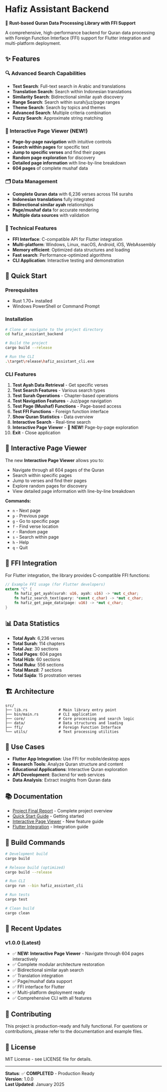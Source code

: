 # Hafiz Assistant Backend

🕌 **Rust-based Quran Data Processing Library with FFI Support**

A comprehensive, high-performance backend for Quran data processing with Foreign Function Interface (FFI) support for Flutter integration and multi-platform deployment.

## ✨ Features

### 🔍 **Advanced Search Capabilities**
- **Text Search**: Full-text search in Arabic and translations
- **Translation Search**: Search within Indonesian translations
- **Similarity Search**: Bidirectional similar ayah discovery
- **Range Search**: Search within surah/juz/page ranges
- **Theme Search**: Search by topics and themes
- **Advanced Search**: Multiple criteria combination
- **Fuzzy Search**: Approximate string matching

### 📖 **Interactive Page Viewer (NEW!)**
- **Page-by-page navigation** with intuitive controls
- **Search within pages** for specific text
- **Jump to specific verses** and find their pages
- **Random page exploration** for discovery
- **Detailed page information** with line-by-line breakdown
- **604 pages** of complete mushaf data

### 🗂️ **Data Management**
- **Complete Quran data** with 6,236 verses across 114 surahs
- **Indonesian translations** fully integrated
- **Bidirectional similar ayah** relationships
- **Page/mushaf data** for accurate rendering
- **Multiple data sources** with validation

### 🔧 **Technical Features**
- **FFI Interface**: C-compatible API for Flutter integration
- **Multi-platform**: Windows, Linux, macOS, Android, iOS, WebAssembly
- **Memory efficient**: Optimized data structures and loading
- **Fast search**: Performance-optimized algorithms
- **CLI Application**: Interactive testing and demonstration

## 🚀 Quick Start

### Prerequisites
- Rust 1.70+ installed
- Windows PowerShell or Command Prompt

### Installation
```bash
# Clone or navigate to the project directory
cd hafiz_assistant_backend

# Build the project
cargo build --release

# Run the CLI
.\target\release\hafiz_assistant_cli.exe
```

### CLI Features
1. **Test Ayah Data Retrieval** - Get specific verses
2. **Test Search Features** - Various search types
3. **Test Surah Operations** - Chapter-based operations
4. **Test Navigation Features** - Juz/page navigation
5. **Test Page (Mushaf) Functions** - Page-based access
6. **Test FFI Functions** - Foreign function interface
7. **Show Quran Statistics** - Data overview
8. **Interactive Search** - Real-time search
9. **Interactive Page Viewer** - 📖 **NEW!** Page-by-page exploration
10. **Exit** - Close application

## 📖 Interactive Page Viewer

The new **Interactive Page Viewer** allows you to:
- Navigate through all 604 pages of the Quran
- Search within specific pages
- Jump to verses and find their pages
- Explore random pages for discovery
- View detailed page information with line-by-line breakdown

**Commands:**
- `n` - Next page
- `p` - Previous page
- `g` - Go to specific page
- `f` - Find verse location
- `r` - Random page
- `s` - Search within page
- `h` - Help
- `q` - Quit

## 🔧 FFI Integration

For Flutter integration, the library provides C-compatible FFI functions:

```rust
// Example FFI usage (for Flutter developers)
extern "C" {
    fn hafiz_get_ayah(surah: u16, ayah: u16) -> *mut c_char;
    fn hafiz_search_text(query: *const c_char) -> *mut c_char;
    fn hafiz_get_page_data(page: u16) -> *mut c_char;
}
```

## 📊 Data Statistics

- **Total Ayah**: 6,236 verses
- **Total Surah**: 114 chapters
- **Total Juz**: 30 sections
- **Total Pages**: 604 pages
- **Total Hizb**: 60 sections
- **Total Ruku**: 556 sections
- **Total Manzil**: 7 sections
- **Total Sajda**: 15 prostration verses

## 🏗️ Architecture

```
src/
├── lib.rs              # Main library entry point
├── bin/main.rs         # CLI application
├── core/               # Core processing and search logic
├── data/               # Data structures and loading
├── ffi/                # Foreign Function Interface
└── utils/              # Text processing utilities
```

## 🎯 Use Cases

- **Flutter App Integration**: Use FFI for mobile/desktop apps
- **Research Tools**: Analyze Quran structure and content
- **Educational Applications**: Interactive Quran exploration
- **API Development**: Backend for web services
- **Data Analysis**: Extract insights from Quran data

## 📚 Documentation

- [Project Final Report](PROJECT_FINAL_REPORT.md) - Complete project overview
- [Quick Start Guide](QUICK_START_GUIDE.md) - Getting started
- [Interactive Page Viewer](INTERACTIVE_PAGE_VIEWER.md) - New feature guide
- [Flutter Integration](FLUTTER_INTEGRATION.md) - Integration guide

## 🔄 Build Commands

```bash
# Development build
cargo build

# Release build (optimized)
cargo build --release

# Run CLI
cargo run --bin hafiz_assistant_cli

# Run tests
cargo test

# Clean build
cargo clean
```

## 🌟 Recent Updates

### v1.0.0 (Latest)
- ✅ **NEW: Interactive Page Viewer** - Navigate through 604 pages interactively
- ✅ Complete modular architecture restoration
- ✅ Bidirectional similar ayah search
- ✅ Translation integration
- ✅ Page/mushaf data support
- ✅ FFI interface for Flutter
- ✅ Multi-platform deployment ready
- ✅ Comprehensive CLI with all features

## 🤝 Contributing

This project is production-ready and fully functional. For questions or contributions, please refer to the documentation and example files.

## 📄 License

MIT License - see LICENSE file for details.

---

**Status**: ✅ **COMPLETED** - Production Ready  
**Version**: 1.0.0  
**Last Updated**: January 2025